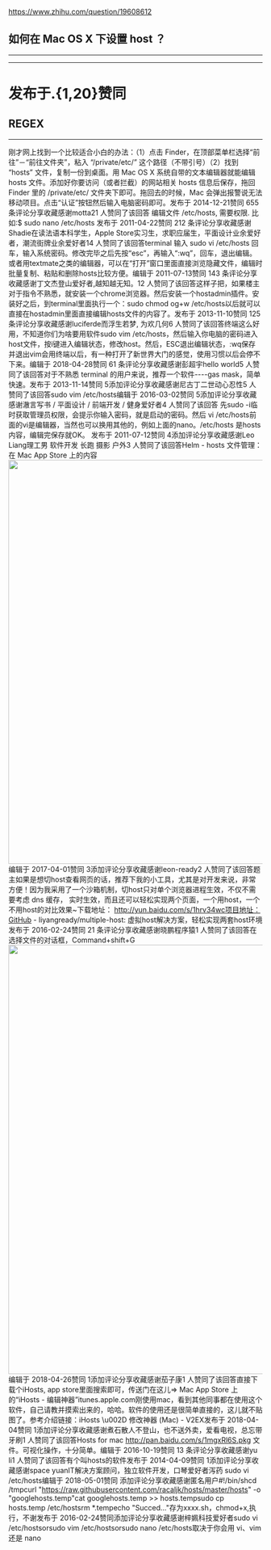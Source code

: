 https://www.zhihu.com/question/19608612


## 如何在 Mac OS X 下设置 host ？

<hr>

<hr>



# 发布于.{1,20}赞同

## REGEX

<hr>



刚才网上找到一个比较适合小白的办法：（1）点击 Finder，在顶部菜单栏选择“前往”－“前往文件夹”，粘入 “/private/etc/” 这个路径（不带引号）（2）找到 “hosts” 文件，复制一份到桌面。用 Mac OS X 系统自带的文本编辑器就能编辑 hosts 文件。添加好你要访问（或者拦截）的网站相关 hosts 信息后保存，拖回 Finder 里的 /private/etc/ 文件夹下即可。拖回去的时候，Mac 会弹出报警说无法移动项目。点击“认证”按钮然后输入电脑密码即可。发布于 2014-12-21​赞同 65​​5 条评论​分享​收藏​感谢​motta21 人赞同了该回答 编辑文件 /etc/hosts, 需要权限. 比如:$ sudo nano /etc/hosts 发布于 2011-04-22​赞同 21​​2 条评论​分享​收藏​感谢​Shadie在读法语本科学生，Apple Store实习生，求职应届生，平面设计业余爱好者，潮流街牌业余爱好者14 人赞同了该回答terminal 输入 sudo vi /etc/hosts 回车，输入系统密码。修改完毕之后先按“esc”，再输入“:wq”，回车，退出编辑。或者用textmate之类的编辑器，可以在“打开”窗口里面直接浏览隐藏文件，编辑时批量复制、粘贴和删除hosts比较方便。编辑于 2011-07-13​赞同 14​​3 条评论​分享​收藏​感谢​丁文杰登山爱好者,越知越无知。12 人赞同了该回答这样子把，如果楼主对于指令不熟悉，就安装一个chrome浏览器。然后安装一个hostadmin插件。安装好之后，到terminal里面执行一个：sudo chmod og+w /etc/hosts以后就可以直接在hostadmin里面直接编辑hosts文件的内容了。发布于 2013-11-10​赞同 12​​5 条评论​分享​收藏​感谢​luciferde而浮生若梦, 为欢几何6 人赞同了该回答终端这么好用，不知道你们为啥要用软件sudo vim /etc/hosts，然后输入你电脑的密码进入host文件，按i键进入编辑状态，修改host。然后，ESC退出编辑状态，:wq保存并退出vim会用终端以后，有一种打开了新世界大门的感觉，使用习惯以后会停不下来。编辑于 2018-04-28​赞同 6​​1 条评论​分享​收藏​感谢​彭超宇hello world5 人赞同了该回答对于不熟悉 terminal 的用户来说，推荐一个软件----gas mask，简单快速。发布于 2013-11-14​赞同 5​​添加评论​分享​收藏​感谢​尼古丁二世动心忍性5 人赞同了该回答sudo vim /etc/hosts编辑于 2016-03-02​赞同 5​​添加评论​分享​收藏​感谢​澈言写书 / 平面设计 / 前端开发 / 健身爱好者4 人赞同了该回答 先sudo -i临时获取管理员权限，会提示你输入密码，就是启动的密码。然后 vi /etc/hosts前面的vi是编辑器，当然也可以换用其他的，例如上面的nano。/etc/hosts 是hosts内容，编辑完保存就OK。 发布于 2011-07-12​赞同 4​​添加评论​分享​收藏​感谢​Leo Liang理工男 软件开发 长跑 摄影 户外3 人赞同了该回答Helm - hosts 文件管理：在 Mac App Store 上的内容<img src="https://pic2.zhimg.com/v2-ff6a52de1405314c93f09450601afeed_b.jpg" data-rawwidth="800" data-rawheight="500" class="origin_image zh-lightbox-thumb" width="800" data-original="https://pic2.zhimg.com/v2-ff6a52de1405314c93f09450601afeed_r.jpg">编辑于 2017-04-01​赞同 3​​添加评论​分享​收藏​感谢​leon-ready2 人赞同了该回答题主如果是想切host查看网页的话，推荐下我的小工具，尤其是对开发来说，非常方便！因为我采用了一个沙箱机制，切host只对单个浏览器进程生效，不仅不需要考虑 dns 缓存， 实时生效，而且还可以轻松实现两个页面，一个用host，一个不用host的对比效果~下载地址： http://yun.baidu.com/s/1hrv34wc项目地址：GitHub - liyangready/multiple-host: 虚拟host解决方案，轻松实现两套host环境发布于 2016-02-24​赞同 2​​1 条评论​分享​收藏​感谢​晓鹏程序猿1 人赞同了该回答在选择文件的对话框，Command+shift+G<img src="https://pic1.zhimg.com/v2-1b7323a2f20c7c14ede136b66b9bf7c8_b.jpg" data-caption="" data-size="normal" data-rawwidth="850" data-rawheight="266" class="origin_image zh-lightbox-thumb" width="850" data-original="https://pic1.zhimg.com/v2-1b7323a2f20c7c14ede136b66b9bf7c8_r.jpg">编辑于 2018-04-26​赞同 1​​添加评论​分享​收藏​感谢​茄子康1 人赞同了该回答直接下载个iHosts, app store里面搜索即可，传送门在这儿=> Mac App Store 上的“iHosts - 编辑神器”​itunes.apple.com刚使用mac，看到其他同事都在使用这个软件，自己请教并摸索出来的，哈哈。软件的使用还是很简单直接的，这儿就不贴图了。参考介绍链接：iHosts \u002D 修改神器 (Mac) - V2EX发布于 2018-04-04​赞同 1​​添加评论​分享​收藏​感谢​煮石散人不登山，也不送外卖，爱看电视，总忘带牙刷1 人赞同了该回答Hosts for mac http://pan.baidu.com/s/1mgxRl6S.pkg 文件。可视化操作，十分简单。编辑于 2016-10-19​赞同 1​​3 条评论​分享​收藏​感谢​yu li1 人赞同了该回答有个叫hosts的软件发布于 2014-04-09​赞同 1​​添加评论​分享​收藏​感谢​space yuanIT解决方案顾问，独立软件开发，口琴爱好者泻药  sudo vi /etc/hosts编辑于 2018-05-01​赞同 ​​添加评论​分享​收藏​感谢​匿名用户#!/bin/shcd /tmpcurl "https://raw.githubusercontent.com/racaljk/hosts/master/hosts" -o "googlehosts.temp"cat googlehosts.temp >> hosts.tempsudo cp hosts.temp /etc/hostsrm *.tempecho "Succed..."存为xxxx.sh，chmod+x,执行，不谢发布于 2016-02-24​赞同 ​​添加评论​分享​收藏​感谢​梓姵科技爱好者sudo vi /etc/hostsorsudo vim /etc/hostsorsudo nano /etc/hosts取决于你会用 vi、vim 还是 nano
